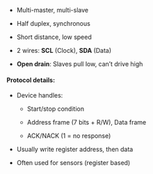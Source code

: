 - Multi-master, multi-slave
    
- Half duplex, synchronous
    
- Short distance, low speed
    
- 2 wires: **SCL** (Clock), **SDA** (Data)
    
- **Open drain**: Slaves pull low, can’t drive high
    

#### Protocol details:

- Device handles:
    
    - Start/stop condition
        
    - Address frame (7 bits + R/W), Data frame
        
    - ACK/NACK (1 = no response)
        
- Usually write register address, then data
    
- Often used for sensors (register based)